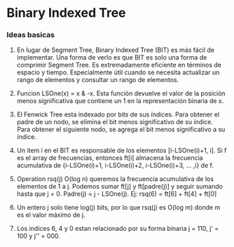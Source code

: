 # Binary Indexed Tree

### Ideas basicas
1. En lugar de Segment Tree, Binary Indexed Tree (BIT) es más fácil de implementar. Una forma de verlo es que BIT es solo una forma de comprimir Segment Tree. Es extremadamente eficiente en términos de espacio y tiempo. Especialmente útil cuando se necesita actualizar un rango de elementos y consultar un rango de elementos.
2. Funcion LSOne(x) = x & -x. Esta función devuelve el valor de la posición menos significativa que contiene un 1 en la representación binaria de x.
3. El Fenwick Tree esta indexado por bits de sus índices. Para obtener el padre de un nodo, se elimina el bit menos significativo de su índice. Para obtener el siguiente nodo, se agrega el bit menos significativo a su índice.
4. Un item i en el BIT es responsable de los elementos [i-LSOne(i)+1, i]. Si f es el array de frecuencias, entonces ft[i] almacena la frecuencia acumulativa de {i-LSOne(i)+1, i-LSOne(i)+2, i-LSOne(i)+3, ... ,i} de f.

5. Operation rsq(j) O(log n) queremos la frecuencia acumulativa de los elementos de 1 a j. Podemos sumar ft[j] y ft[padre(j)] y seguir sumando hasta que j = 0. Padre(j) = j - LSOne(j). Ej: rsq(6) = ft[6] + ft[4] + ft[0]
6. Un entero j solo tiene log(j) bits, por lo que rsq(j) es O(log m) donde m es el valor máximo de j.
7. Los indices 6, 4 y 0 estan relacionado por su forma binaria j = 110, j' = 100 y j'' = 000.